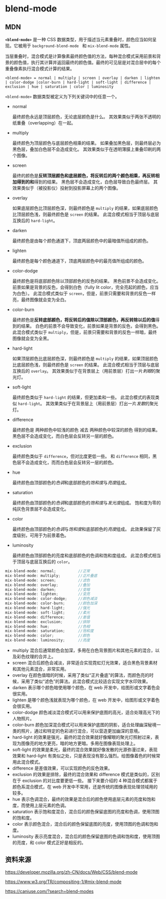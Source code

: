 # blend-mode

<script setup lang="ts">
import BlendModeVisual from "../../../components/basic/blend-mode-visual.vue";
</script>
<BlendModeVisual/>

## MDN

**`<blend-mode>`** 是一种 CSS 数据类型，用于描述当元素重叠时，颜色应当如何呈现。它被用于 `background-blend-mode ` 和 `mix-blend-mode` 属性。

当层重叠时，混合模式是计算像素最终颜色值的方法，每种混合模式采用前景和背景的颜色值，执行其计算并返回最终的颜色值。最终的可见层是对混合层中的每个重叠像素执行混合模式计算的结果。

`<blend-mode> = normal | multiply | screen | overlay | darken | lighten | color-dodge |color-burn | hard-light | soft-light | difference | exclusion | hue | saturation | color | luminosity`

`<blend-mode>` 数据类型被定义为下列关键词中的任意一个。

- normal

  最终颜色永远是顶层颜色，无论底层颜色是什么。 其效果类似于两张不透明的纸重叠（overlapping）在一起。

- multiply

  最终颜色为顶层颜色与底层颜色相乘的结果。 如果叠加黑色层，则最终层必为黑色层，叠加白色层不会造成变化。 其效果类似于在透明薄膜上重叠印刷的两个图像。

- screen

  最终的颜色是**反转顶层颜色和底层颜色，将反转后的两个颜色相乘，再反转相加得到的和**得到的结果。 黑色层不会造成变化，白色层导致白色最终层。 其效果类似于（被投影仪）投射到投影屏幕上的两个图像。

- overlay

  如果底层颜色比顶层颜色深，则最终颜色是 `multiply` 的结果，如果底层颜色比顶层颜色浅，则最终颜色是 `screen` 的结果。 此混合模式相当于顶层与底层互换后的 `hard-light`。

- darken

  最终颜色是由每个颜色通道下，顶底两层颜色中的最暗值所组成的颜色。

- lighten

  最终颜色是每个颜色通道下，顶底两层颜色中的最亮值所组成的颜色。

- color-dodge

  最终颜色是将底部颜色除以顶部颜色的反色的结果。 黑色前景不会造成变化。前景如果是背景的反色，会得到白色（fully lit color，完全亮起的颜色，应当为白色）。 此混合模式类似于 `screen`，但是，前景只需要和背景的反色一样亮，最终图像就会变为全白。

- color-burn

  最终颜色是**反转底部颜色，将反转后的值除以顶部颜色，再反转除以后的值**得到的结果。 白色的前景不会导致变化，前景如果是背景的反色，会得到黑色。 此混合模式类似于 `multiply`，但是，前景只需要和背景的反色一样暗，最终图像就会变为全黑。

- hard-light

  如果顶层颜色比底层颜色深，则最终颜色是 `multiply` 的结果，如果顶层颜色比底层颜色浅，则最终颜色是 `screen` 的结果。 此混合模式相当于顶层与底层互换后的 `overlay`。 其效果类似于在背景层上（用前景层）打出一片*刺眼*的聚光灯。

- soft-light

  最终颜色类似于 `hard-light` 的结果，但更加柔和一些。 此混合模式的表现类似 `hard-light`。 其效果类似于在背景层上（用前景层）打出一片*发散*的聚光灯。

- difference

  最终颜色是 两种颜色中较浅的颜色 减去 两种颜色中较深的颜色 得到的结果。 黑色层不会造成变化，而白色层会反转另一层的颜色。

- exclusion

  最终颜色类似于 `difference`，但对比度更低一些。 和 `difference` 相同，黑色层不会造成变化，而而白色层会反转另一层的颜色。

- hue

  最终颜色由顶部颜色的*色调*和底部颜色的*饱和度*与*亮度*组成。

- saturation

  最终颜色由顶部颜色的*色调*和底部颜色的*饱和度*与*发光度*组成。 饱和度为零的纯灰色背景层不会造成变化。

- color

  最终颜色由顶部颜色的*色调*与*饱和度*和底部颜色的*亮度*组成。 此效果保留了灰度级别，可用于为前景着色。

- luminosity

  最终颜色由顶部颜色的亮度和底部颜色的色调和饱和度组成。 此混合模式相当于顶层与底层互换后的 `color`。

```cpp
mix-blend-mode: normal;          //正常
mix-blend-mode: multiply;        //正片叠底
mix-blend-mode: screen;          //滤色
mix-blend-mode: overlay;         //叠加
mix-blend-mode: darken;          //变暗
mix-blend-mode: lighten;         //变亮
mix-blend-mode: color-dodge;     //颜色减淡
mix-blend-mode: color-burn;      //颜色加深
mix-blend-mode: hard-light;      //强光
mix-blend-mode: soft-light;      //柔光
mix-blend-mode: difference;      //差值
mix-blend-mode: exclusion;       //排除
mix-blend-mode: hue;             //色相
mix-blend-mode: saturation;      //饱和度
mix-blend-mode: color;           //颜色
mix-blend-mode: luminosity;      //亮度
```

- multiply 混合后通常颜色会加深，多用在白色背景图片和其他元素的混合，以及彩色纹理的合并上。
- screen 混合后颜色会减淡，非常适合实现霓虹灯光效果，适合黑色背景素材和其他元素混合，非常实用。
- overlay 在颜色值暗的时候，采用了类似“正片叠底”的算法，而颜色亮的时候，采用了类似“滤色”的算法。此混合模式比较适合实现文字水印效果。
- darken 表示哪个颜色暗使用哪个颜色，在 web 开发中，给图形或文字着色会很实用。
- lighten 是哪个颜色浅就表现为哪个颜色，在 web 开发中，给图形或文字着色会很实用。
- color-dodge 颜色减淡混合模式可以用来保护底图的高光，适合处理高光下的人物照片。
- color-burn 颜色加深混合模式可以用来保护底图的阴影，适合处理幽深秘境一类的照片，通过和特定的色彩进行混合，可以营造更加幽深的意境。
- hard-light 的效果是强光，最终的混合效果就好像耀眼的聚光灯照射过来，表现为图像亮的地方更亮，暗的地方更暗。多用在图像表现处理上。
- soft-light 的效果是柔光，最终的混合效果就好像发散的光源弥漫过来，表现效果和 hard-light 有类似之处，只是表现没有那么强烈。给图像着色的时候常用此混合模式。
- difference 是差值效果，可以实现颜色的反色效果。
- exclusion 的效果是排除，最终的混合效果和 difference 模式是类似的，区别在于 exclusion 的对比度要更低一些。
  接下来要介绍的 4 种混合模式都属于颜色系混合模式，在 web 开发中不常用，还是传统的图像表现处理领域用的较多。
- hue 表示色调混合，最终的效果是混合后的颜色使用底层元素的亮度和饱和度，而使用上层元素的色调。
- saturation 表示饱和度混合，混合后的颜色保留底图的亮度和色调，使用顶图的饱和度。
- color 表示颜色混合，混合后的颜色保留底图的亮度，使用顶图的色调和饱和度。
- luminosity 表示亮度混合，混合后的颜色保留底图的色调和饱和度，使用顶图的亮度，和 color 模式正好是相反的。

## 资料来源

https://developer.mozilla.org/zh-CN/docs/Web/CSS/blend-mode

https://www.w3.org/TR/compositing-1/#mix-blend-mode

https://caniuse.com/?search=blend-modes
